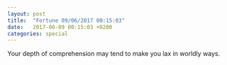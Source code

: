 ```yaml
---
layout: post
title:  "Fortune 09/06/2017 00:15:03"
date:   2017-06-09 00:15:03 +0200
categories: special
---
```


Your depth of comprehension may tend to make you lax in worldly ways.
